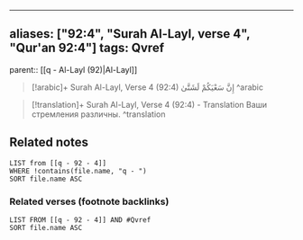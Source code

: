 
---
aliases: ["92:4", "Surah Al-Layl, verse 4", "Qur'an 92:4"]
tags: Qvref
---

parent:: [[q - Al-Layl (92)|Al-Layl]]

> [!arabic]+ Surah Al-Layl, Verse 4 (92:4)
> <span class="quran-arabic">إِنَّ سَعْيَكُمْ لَشَتَّىٰ</span>
^arabic

> [!translation]+ Surah Al-Layl, Verse 4 (92:4) - Translation
> Ваши стремления различны.
^translation



## Related notes
```dataview
LIST from [[q - 92 - 4]]
WHERE !contains(file.name, "q - ")
SORT file.name ASC
```

### Related verses (footnote backlinks)
```dataview
LIST FROM [[q - 92 - 4]] AND #Qvref
SORT file.name ASC
```

